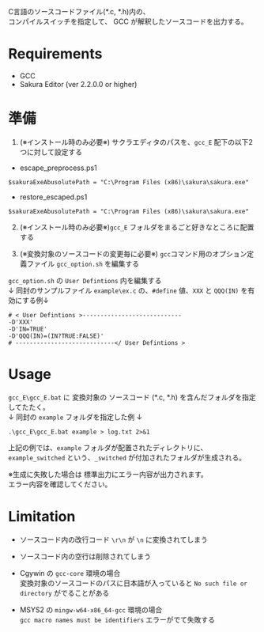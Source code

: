 C言語のソースコードファイル(*.c, *.h)内の、  
コンパイルスイッチを指定して、 GCC が解釈したソースコードを出力する。

# Requirements

 - GCC
 - Sakura Editor (ver 2.2.0.0 or higher)

# 準備

1. (※インストール時のみ必要※) サクラエディタのパスを、`gcc_E` 配下の以下2つに対して設定する

 - escape_preprocess.ps1
```
$sakuraExeAbusolutePath = "C:\Program Files (x86)\sakura\sakura.exe"
```

 - restore_escaped.ps1
```
$sakuraExeAbusolutePath = "C:\Program Files (x86)\sakura\sakura.exe"
```

2. (※インストール時のみ必要※)`gcc_E` フォルダをまるごと好きなところに配置する
   
3. (※変換対象のソースコードの変更毎に必要※) `gcc`コマンド用のオプション定義ファイル `gcc_option.sh` を編集する

`gcc_option.sh` の `User Defintions` 内を編集する  
↓ 同封のサンプルファイル `example\ex.c` の、`#define` 値、`XXX` と `QQQ(IN)` を有効にする例↓
```
# < User Defintions >----------------------------
-D'XXX'
-D'IN=TRUE'
-D'QQQ(IN)=(IN?TRUE:FALSE)'
# ----------------------------</ User Defintions >
```

# Usage

`gcc_E\gcc_E.bat` に 変換対象の ソースコード (*.c, *.h) を含んだフォルダを指定してたたく。  
↓ 同封の `example` フォルダを指定した例 ↓
```
.\gcc_E\gcc_E.bat example > log.txt 2>&1
```
上記の例では、`example` フォルダが配置されたディレクトリに、  
`example_switched` という、`_switched` が付加されたフォルダが生成される。

※生成に失敗した場合は 標準出力にエラー内容が出力されます。  
  エラー内容を確認してください。

# Limitation

 - ソースコード内の改行コード `\r\n` が `\n` に変換されてしまう
  
 - ソースコード内の空行は削除されてしまう

 - Cgywin の `gcc-core` 環境の場合  
   変換対象のソースコードのパスに日本語が入っていると `No such file or directory` がでることがある

 - MSYS2 の `mingw-w64-x86_64-gcc` 環境の場合  
   `gcc macro names must be identifiers` エラーがでて失敗する


